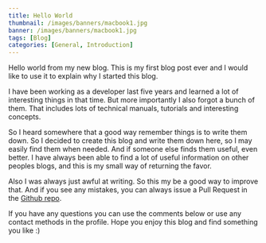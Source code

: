 ```yaml
---
title: Hello World
thumbnail: /images/banners/macbook1.jpg
banner: /images/banners/macbook1.jpg
tags: [Blog]
categories: [General, Introduction]
---
```


Hello world from my new blog.
This is my first blog post ever and I would like to use it to explain why I started this blog.

<!-- more -->

I have been working as a developer last five years and learned a lot of interesting things in that time. But more importantly I also forgot a bunch of them. That includes lots of technical manuals, tutorials and interesting concepts. 

So I heard somewhere that a good way remember things is to write them down. So I decided to create this blog and write them down here, so I may easily find them when needed. And if someone else finds them useful, even better. I have always been able to find a lot of useful information on other peoples blogs, and this is my small way of returning the favor.

Also I was always just awful at writing. So this my be a good way to improve that.
And if you see any mistakes, you can always issue a Pull Request in the [Github repo](https://github.com/Predjo/blog/tree/master/source/_posts).

If you have any questions you can use the comments below or use any contact methods in the profile.
Hope you enjoy this blog and find something you like :)
